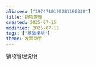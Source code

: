 ```yaml
---
aliases: ["1974710199281196338"]
title: 销项管理
created: 2025-07-15
modified: 2025-07-15
tags: ['基础模块']
theme: 发票助手
---
```


销项管理说明